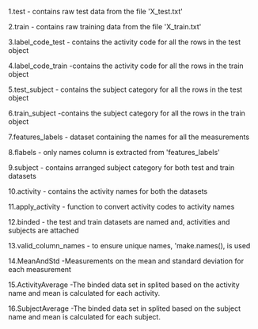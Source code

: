 1.test - contains raw test data from the file 'X_test.txt'

2.train - contains raw training data from the file 'X_train.txt'

3.label_code_test - contains the activity code for all the rows in the test object

4.label_code_train -contains the activity code for all the rows in the train object

5.test_subject - contains the subject category for all the rows in the test object

6.train_subject -contains the subject category for all the rows in the train object

7.features_labels - dataset containing the names for all the measurements

8.flabels - only names column is extracted from 'features_labels'

9.subject - contains arranged subject category for both test and train datasets

10.activity - contains the activity names for both the datasets

11.apply_activity - function to convert activity codes to activity names

12.binded - the test and train datasets are named and, activities and subjects are attached

13.valid_column_names - to ensure unique names, 'make.names(), is used

14.MeanAndStd -Measurements on the mean and standard deviation for each measurement

15.ActivityAverage -The binded data set in splited based on the activity name and mean is calculated for each activity.

16.SubjectAverage -The binded data set in splited based on the subject name and mean is calculated for each subject.